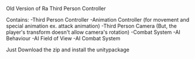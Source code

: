 Old Version of Ra Third Person Controller

Contains:
-Third Person Controller
-Animation Controller (for movement
	and special animation ex. attack animation)
-Third Person Camera (But, the player's transform
	doesn't allow camera's rotation)
-Combat System
-AI Behaviour
-AI Field of View
-AI Combat System

Just Download the zip and install the unitypackage 
